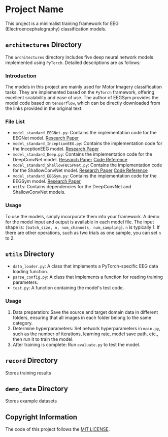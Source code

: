# Project Name

This project is a minimalist training framework for EEG (Electroencephalography) classification models.

## `architectures` Directory

The `architectures` directory includes five deep neural network models implemented using `PyTorch`. Detailed descriptions are as follows:

### Introduction

The models in this project are mainly used for Motor Imagery classification tasks. They are implemented based on the `PyTorch` framework, offering excellent scalability and ease of use. The author of EEGSym provides the model code based on `tensorflow`, which can be directly downloaded from the links provided in the original text.

### File List

- `model_standard_EEGNet.py`: Contains the implementation code for the EEGNet model. [Research Paper](https://arxiv.org/abs/1611.08024)
- `model_standard_InceptionEEG.py`: Contains the implementation code for the InceptionEEG model. [Research Paper](https://ieeexplore.ieee.org/document/9311146)
- `model_standard_Deep.py`: Contains the implementation code for the DeepConvNet model. [Research Paper](https://arxiv.org/abs/1703.05051) [Code Reference](https://github.com/braindecode/braindecode/tree/master/braindecode/models)
- `model_standard_ShallowFBCSPNet.py`: Contains the implementation code for the ShallowConvNet model. [Research Paper](https://arxiv.org/abs/1703.05051) [Code Reference](https://github.com/braindecode/braindecode/tree/master/braindecode/models)
- `model_standard_EEGSym.py`: Contains the implementation code for the EEGSym model. [Research Paper](https://ieeexplore.ieee.org/document/9807323)
- `utils`: Contains dependencies for the DeepConvNet and ShallowConvNet models.

### Usage

To use the models, simply incorporate them into your framework. A demo for the model input and output is available in each model file. The input shape is: `[batch_size, n, num_channels, num_sampling]`. `n` is typically 1. If there are other operations, such as two trials as one sample, you can set `n` to 2.

## `utils` Directory
- `data_loader.py`: A class that implements a PyTorch-specific EEG data loading function.
- `parse_config.py`: A class that implements a function for reading training parameters.
- `test.py`: A function containing the model's test code.

### Usage

1. Data preparation: Save the source and target domain data in different folders, ensuring that all images in each folder belong to the same category.
2. Determine hyperparameters: Set network hyperparameters in `main.py`, such as the number of iterations, learning rate, model save path, etc., then run it to train the model.
3. After training is complete: Run `evaluate.py` to test the model.

## `record` Directory
Stores training results

## `demo_data` Directory
Stores example datasets

## Copyright Information

The code of this project follows the [MIT LICENSE](LICENSE).
